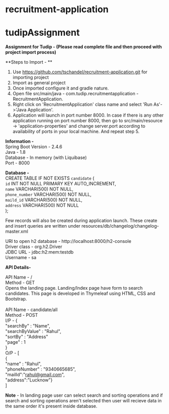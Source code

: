 # recruitment-application
# tudipAssignment
**Assignment for Tudip - (Please read complete file and then proceed with project import process)**<br />

**Steps to Import - **<br />
1. Use https://github.com/tschandel/recruitment-application.git for importing project<br />
2. Import as general project<br />
3. Once imported configure it and gradle nature.<br />
4. Open file src/main/java - com.tudip.recruitmentapplication - RecruitmentApplication.<br />
5. Right click on 'RecruitmentApplication' class name and select 'Run As'->'Java Application'.<br />
6. Application will launch in port number 8000. In case if there is any other application running on port number 8000, then go to src/main/resource -> 'application-properties' and change server.port according to availability of ports in your local machine. And repeat step 5. <br />


**Information -**<br />
Spring Boot Version - 2.4.6<br />
Java - 1.8<br />
Database - In memory (with Liquibase)<br />
Port - 8000<br />

**Database -** <br />
CREATE TABLE IF NOT EXISTS `candidate` (<br />
    `id` INT NOT NULL PRIMARY KEY AUTO_INCREMENT,<br />
    `name` VARCHAR(500) NOT NULL,<br />
    `phone_number` VARCHAR(500) NOT NULL,<br />
    `maild_id` VARCHAR(500) NOT NULL,<br />
    `address` VARCHAR(500) NOT NULL<br />
);<br />

Few records will also be created during application launch. These create and insert queries are written under resources/db/changelog/changelog-master.xml<br />

URI to open h2 database - http://localhost:8000/h2-console<br />
Driver class - org.h2.Driver<br />
JDBC URL - jdbc:h2:mem:testdb<br />
Username - sa<br />


**API Details-**<br />

API Name - /<br />
Method - GET <br />
Opens the landing page. Landing/Index page have form to search candidates. This page is developed in Thymeleaf using HTML, CSS and Bootstrap.<br />
<br />
API Name - candidate/all<br />
Method - POST<br />
I/P - {<br />
	"searchBy" : "Name",<br />
	"searchByValue" : "Rahul",<br />
	"sortBy" : "Address"<br />
	"page" : 1<br />
}<br />
O/P - [<br />
	{<br />
  "name" : "Rahul", <br />
  "phoneNumber" : "9340665685", <br />
  "mailId":"rahul@gmail.com", <br />
  "address":"Lucknow"}<br />
]<br />

**Note** - In landing page user can select search and sorting operations and if search and sorting operations aren't selected then user will recieve data in the same order it's present inside database.
